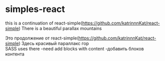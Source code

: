 # simples-react


this is a continuation of  react-simple(https://github.com/katrinnnKat/react-simple)
Тhere is a beautiful parallax mountains

Это продолжение от react-simple(https://github.com/katrinnnKat/react-simple)
Здесь красивый
параллакс гор  
SASS uses there
-need add blocks with content
-добавить блоков контента

